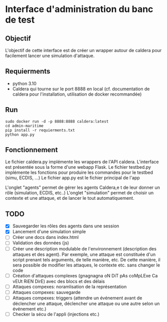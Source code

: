 # Interface d'administration du banc de test

## Objectif

L'objectif de cette interface est de créer un wrapper autour de caldera pour facilement lancer une simulation d'attaque.

## Requierments
- python 3.10
- Caldera qui tourne sur le port 8888 en local (cf. documentation de caldera pour l'installation, utilisation de docker recommandée)

## Run

```console
sudo docker run -d -p 8888:8888 caldera:latest
cd admin-maritime
pip install -r requierments.txt
python app.py
```

## Fonctionnement

Le fichier caldera.py implémente les wrappers de l'API caldera. L'interface est présentée sous la forme d'une webapp Flask.
Le fichier testbed.py implémente les fonctions pour produire les commandes pour le testbed (simu, ECDIS, ...)
Le fichier app.py est le fichier principal de l'app

L'onglet "agents" permet de gérer les agents Caldera,e t de leur donner un rôle (simulation, ECDIS, etc..)
L'onglet "simulation" permet de choisir un contexte et une attaque, et de lancer le tout automatiquement.

## TODO

- [x] Sauvegarder les rôles des agents dans une session
- [x] Lancement d'une simulation simple
- [ ] Créer une docs dans index.html
- [ ] Validation des données (js)
- [ ] Créer une description modulable de l'environnement (description des attaques et des agent). Par exemple, une attaque est constituée d'un script prenant tels arguments, de telle manière, etc. De cette manière, il sera possible de modifier les attaques, le contexte etc. sans changer le code
- [ ] Création d'attaques complexes (gnagnagna oN DiT pAs coMpLExe Ca vEUt RiEN DirE) avec des blocs et des délais
- [ ] Attaques compexes: noramlisation de la représentation 
- [ ] Attaques compexes: sauvegarde 
- [ ] Attaques compexes: triggers (attendre un événement avant de déclencher une attaque, déclencher une attaque ou une autre selon un événement etc.) 
- [ ] Checker la sécu de l'appli (injections etc.)
